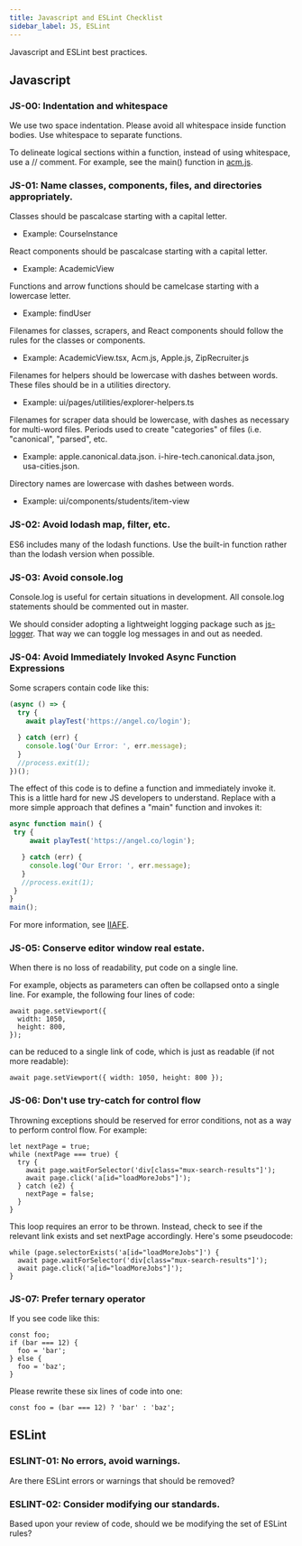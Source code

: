 ```yaml
---
title: Javascript and ESLint Checklist
sidebar_label: JS, ESLint
---
```


Javascript and ESLint best practices.

## Javascript

### JS-00: Indentation and whitespace

We use two space indentation.  Please avoid all whitespace inside function bodies.  Use whitespace to separate functions.

To delineate logical sections within a function, instead of using whitespace, use a //  comment. For example, see the main() function in [acm.js](https://github.com/internaloha/internaloha/blob/master/scraper/scrapers/acm.js).

### JS-01: Name classes, components, files, and directories appropriately.

Classes should be pascalcase starting with a capital letter.
  * Example: CourseInstance

React components should be pascalcase starting with a capital letter.
  * Example: AcademicView

Functions and arrow functions should be camelcase starting with a lowercase letter.
  * Example: findUser

Filenames for classes, scrapers, and React components should follow the rules for the classes or components.
  * Example: AcademicView.tsx, Acm.js, Apple.js, ZipRecruiter.js

Filenames for helpers should be lowercase with dashes between words. These files should be in a utilities directory.
  * Example: ui/pages/utilities/explorer-helpers.ts

Filenames for scraper data should be lowercase, with dashes as necessary for multi-word files.  Periods used to create "categories" of files (i.e. "canonical", "parsed", etc.
  * Example: apple.canonical.data.json. i-hire-tech.canonical.data.json, usa-cities.json.

Directory names are lowercase with dashes between words.
  * Example: ui/components/students/item-view

### JS-02: Avoid lodash map, filter, etc.

ES6 includes many of the lodash functions. Use the built-in function rather than the lodash version when possible.

### JS-03: Avoid console.log

Console.log is useful for certain situations in development. All console.log statements should be commented out in master.

We should consider adopting a lightweight logging package such as [js-logger](https://www.npmjs.com/package/js-logger). That way we can toggle log messages in and out as needed.

### JS-04: Avoid Immediately Invoked Async Function Expressions

Some scrapers contain code like this:

```js
(async () => {
  try {
    await playTest('https://angel.co/login');

  } catch (err) {
    console.log('Our Error: ', err.message);
  }
  //process.exit(1);
})();
```

The effect of this code is to define a function and immediately invoke it.  This is a little hard for new JS developers to understand. Replace with a more simple approach that defines a "main" function and invokes it:

```js
async function main() {
 try {
     await playTest('https://angel.co/login');

   } catch (err) {
     console.log('Our Error: ', err.message);
   }
   //process.exit(1);
 }
}
main();
```

For more information, see [IIAFE](https://2ality.com/2016/10/async-function-tips.html#immediately-invoked-async-function-expressions).

### JS-05: Conserve editor window real estate.

When there is no loss of readability, put code on a single line.

For example, objects as parameters can often be collapsed onto a single line. For example, the following four lines of code:

```
await page.setViewport({
  width: 1050,
  height: 800,
});
```

can be reduced to a single link of code, which is just as readable (if not more readable):

```
await page.setViewport({ width: 1050, height: 800 });
```

### JS-06: Don't use try-catch for control flow

Throwning exceptions should be reserved for error conditions, not as a way to perform control flow. For example:

```
let nextPage = true;
while (nextPage === true) {
  try {
    await page.waitForSelector('div[class="mux-search-results"]');
    await page.click('a[id="loadMoreJobs"]');
  } catch (e2) {
    nextPage = false;
  }
}
```

This loop requires an error to be thrown.  Instead, check to see if the relevant link exists and set nextPage accordingly. Here's some pseudocode:

```
while (page.selectorExists('a[id="loadMoreJobs"]') {
  await page.waitForSelector('div[class="mux-search-results"]');
  await page.click('a[id="loadMoreJobs"]');
}
```

### JS-07: Prefer ternary operator

If you see code like this:

```
const foo;
if (bar === 12) {
  foo = 'bar';
} else {
  foo = 'baz';
}
```

Please rewrite these six lines of code into one:

```
const foo = (bar === 12) ? 'bar' : 'baz';
```
## ESLint

### ESLINT-01: No errors, avoid warnings.

Are there ESLint errors or warnings that should be removed?

### ESLINT-02: Consider modifying our standards.

Based upon your review of code, should we be modifying the set of ESLint rules?


